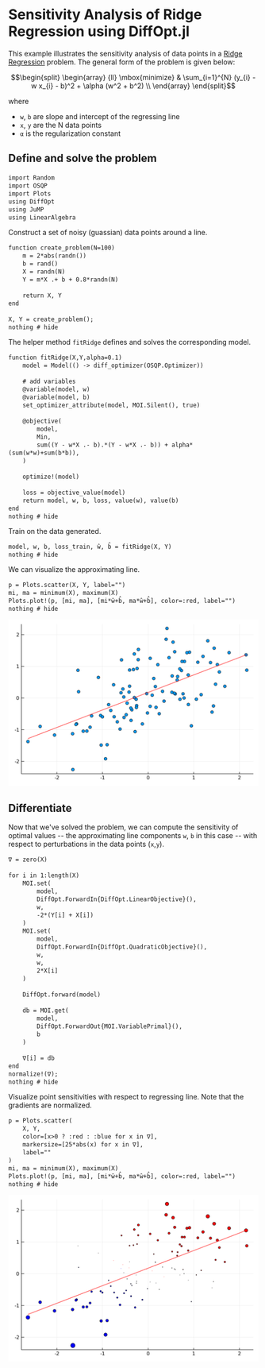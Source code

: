 # Sensitivity Analysis of Ridge Regression using DiffOpt.jl

This example illustrates the sensitivity analysis of data points in a [Ridge Regression](https://en.wikipedia.org/wiki/Ridge_regression) problem. The general form of the problem is given below:

```math
\begin{split}
\begin{array} {ll}
\mbox{minimize} & \sum_{i=1}^{N} (y_{i} - w x_{i} - b)^2 + \alpha (w^2 + b^2) \\
\end{array}
\end{split}
```
where
- `w`, `b` are slope and intercept of the regressing line
- `x`, `y` are the N data points
- `α` is the regularization constant

## Define and solve the problem
```@example 2
import Random
import OSQP
import Plots
using DiffOpt
using JuMP
using LinearAlgebra
```

Construct a set of noisy (guassian) data points around a line.
```@example 2
function create_problem(N=100)
    m = 2*abs(randn())
    b = rand()
    X = randn(N)
    Y = m*X .+ b + 0.8*randn(N)
    
    return X, Y
end

X, Y = create_problem();
nothing # hide
```

The helper method `fitRidge` defines and solves the corresponding model.
```@example 2
function fitRidge(X,Y,alpha=0.1)
    model = Model(() -> diff_optimizer(OSQP.Optimizer))

    # add variables
    @variable(model, w)
    @variable(model, b)
    set_optimizer_attribute(model, MOI.Silent(), true)
    
    @objective(
        model,
        Min,
        sum((Y - w*X .- b).*(Y - w*X .- b)) + alpha*(sum(w*w)+sum(b*b)),
    )

    optimize!(model)

    loss = objective_value(model)
    return model, w, b, loss, value(w), value(b)
end
nothing # hide
```

Train on the data generated.
```@example 2
model, w, b, loss_train, ŵ, b̂ = fitRidge(X, Y)
nothing # hide
```

We can visualize the approximating line. 
```@example 2
p = Plots.scatter(X, Y, label="")
mi, ma = minimum(X), maximum(X)
Plots.plot!(p, [mi, ma], [mi*ŵ+b̂, ma*ŵ+b̂], color=:red, label="")
nothing # hide
``` 
![svg](sensitivity-analysis-ridge-1.svg)
    

## Differentiate
Now that we've solved the problem, we can compute the sensitivity of optimal values -- the approximating line components `w`, `b` in this case -- with respect to perturbations in the data points (`x`,`y`).
```@example 2
∇ = zero(X)

for i in 1:length(X)
    MOI.set(
        model,
        DiffOpt.ForwardIn{DiffOpt.LinearObjective}(), 
        w, 
        -2*(Y[i] + X[i])
    ) 
    MOI.set(
        model, 
        DiffOpt.ForwardIn{DiffOpt.QuadraticObjective}(), 
        w,
        w,
        2*X[i]
    )
    
    DiffOpt.forward(model)

    db = MOI.get(
        model,
        DiffOpt.ForwardOut{MOI.VariablePrimal}(), 
        b
    )

    ∇[i] = db
end
normalize!(∇);
nothing # hide
```

Visualize point sensitivities with respect to regressing line. Note that the gradients are normalized.
```@example 2
p = Plots.scatter(
    X, Y,
    color=[x>0 ? :red : :blue for x in ∇],
    markersize=[25*abs(x) for x in ∇],
    label=""
)
mi, ma = minimum(X), maximum(X)
Plots.plot!(p, [mi, ma], [mi*ŵ+b̂, ma*ŵ+b̂], color=:red, label="")
nothing # hide
``` 
![svg](sensitivity-analysis-ridge-2.svg)
